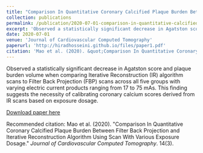 ```yaml
---
title: "Comparison In Quantitative Coronary Calcified Plaque Burden Between Filter Back Projection and Iterative Reconstruction Algorithm Using Scan With Various Exposure Dosage"
collection: publications
permalink: /publication/2020-07-01-comparison-in-quantitative-calcified-plaque-burden-...
excerpt: 'Observed a statistically significant decrease in Agatston score and plaque burden volume when comparing Iterative Reconstruction (IR) algorithm scans to Filter Back Projection (FBP) scans across all five groups with varying electric current products ranging from 17 to 75 mAs. This finding suggests the necessity of calibrating coronary calcium scores derived from IR scans based on exposure dosage.'
date: 2020-07-01
venue: 'Journal of Cardiovascular Computed Tomography'
paperurl: 'http://hiradhosseini.github.io/files/paper1.pdf'
citation: 'Mao et al. (2020). &quot;Comparison In Quantitative Coronary Calcified Plaque Burden Between Filter Back Projection and Iterative Reconstruction Algorithm Using Scan With Various Exposure Dosage.&quot; <i>Journal of Cardiovascular Computed Tomography</i>. 14(3).'
---
```

Observed a statistically significant decrease in Agatston score and plaque burden volume when comparing Iterative Reconstruction (IR) algorithm scans to Filter Back Projection (FBP) scans across all five groups with varying electric current products ranging from 17 to 75 mAs. This finding suggests the necessity of calibrating coronary calcium scores derived from IR scans based on exposure dosage.

[Download paper here](http://hiradhosseini.github.io/files/paper1.pdf)

Recommended citation: Mao et al. (2020). "Comparison In Quantitative Coronary Calcified Plaque Burden Between Filter Back Projection and Iterative Reconstruction Algorithm Using Scan With Various Exposure Dosage." <i>Journal of Cardiovascular Computed Tomography</i>. 14(3).